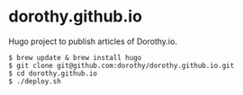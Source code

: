# dorothy.github.io

Hugo project to publish articles of Dorothy.io.

```
$ brew update & brew install hugo
$ git clone git@github.com:dorothy/dorothy.github.io.git
$ cd dorothy.github.io
$ ./deploy.sh
```

